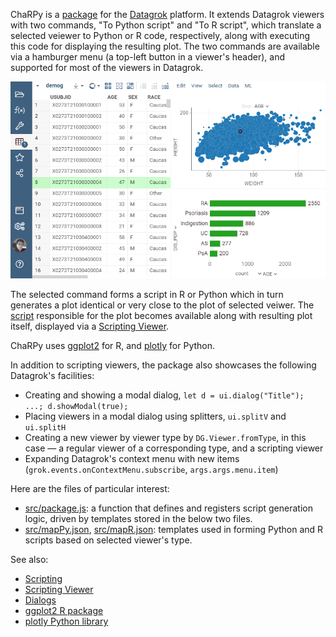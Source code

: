 ChaRPy is a [package](https://datagrok.ai/help/develop/develop#packages) for the [Datagrok](https://datagrok.ai) platform.
It extends Datagrok viewers with two commands, "To Python script" and "To R script", which translate a selected veiewer to Python or R code, respectively, along with executing this code for displaying the resulting plot. The two commands are available via a hamburger menu (a top-left button in a viewer's header), and supported for most of the viewers in Datagrok.

![ChaRPy Demo](./charpy.gif)

 The selected command forms a script in R or Python which in turn generates a plot identical or very close to the plot of selected veiwer. The [script](https://datagrok.ai/help/develop/scripting) responsible for the plot becomes available along with resulting plot itself, displayed via a [Scripting Viewer](https://datagrok.ai/help/visualize/viewers/scripting-viewer).

ChaRPy uses [ggplot2](https://cran.r-project.org/web/packages/ggplot2/index.html) for R, and [plotly](https://plotly.com/python/) for Python.

In addition to scripting viewers, the package also showcases the following Datagrok's facilities:

* Creating and showing a modal dialog, `let d = ui.dialog("Title"); ...; d.showModal(true);`
* Placing viewers in a modal dialog using splitters, `ui.splitV` and `ui.splitH`
* Creating a new viewer by viewer type by `DG.Viewer.fromType`, in this case — a regular viewer of a corresponding type, and a scripting viewer
* Expanding Datagrok's context menu with new items (`grok.events.onContextMenu.subscribe`, `args.args.menu.item`)

Here are the files of particular interest:

  * [src/package.js](https://github.com/datagrok-ai/public/blob/master/packages/ChaRPy/src/package.js): a function that defines and registers script generation logic, driven by templates stored in the below two files.
  * [src/mapPy.json](https://github.com/datagrok-ai/public/blob/master/packages/ChaRPy/src/mapPy.json), [src/mapR.json](https://github.com/datagrok-ai/public/blob/master/packages/ChaRPy/src/mapR.json): templates used in forming Python and R scripts based on selected viewer's type.

See also:

  * [Scripting](https://datagrok.ai/help/develop/scripting)
  * [Scripting Viewer](https://datagrok.ai/help/visualize/viewers/scripting-viewer)
  * [Dialogs](https://github.com/datagrok-ai/public/tree/master/packages/ApiSamples/scripts/ui/dialogs)
  * [ggplot2 R package](https://cran.r-project.org/web/packages/ggplot2/index.html)
  * [plotly Python library](https://plotly.com/python/)
